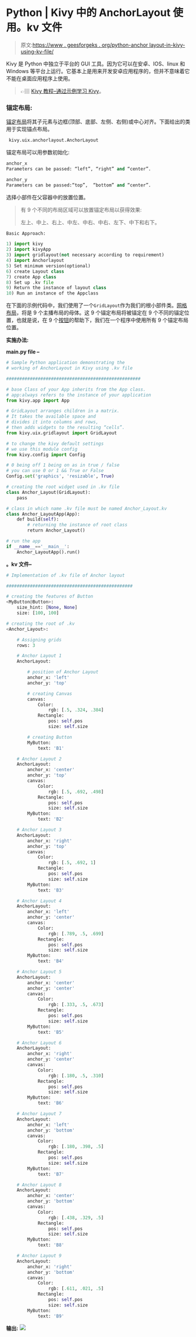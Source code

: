 # Python | Kivy 中的 AnchorLayout 使用。kv 文件

> 原文:[https://www . geesforgeks . org/python-anchor layout-in-kivy-using-kv-file/](https://www.geeksforgeeks.org/python-anchorlayout-in-kivy-using-kv-file/)

Kivy 是 Python 中独立于平台的 GUI 工具。因为它可以在安卓、IOS、linux 和 Windows 等平台上运行。它基本上是用来开发安卓应用程序的，但并不意味着它不能在桌面应用程序上使用。

> 👉🏽 [Kivy 教程–通过示例学习 Kivy](https://www.geeksforgeeks.org/kivy-tutorial/)。

### 锚定布局:

[锚定布局](https://www.geeksforgeeks.org/python-anchorlayout-in-kivy/)将其子元素与边框(顶部、底部、左侧、右侧)或中心对齐。下面给出的类用于实现锚点布局。

```py
 kivy.uix.anchorlayout.AnchorLayout
```

锚定布局可以用参数初始化:

```py
anchor_x
Parameters can be passed: “left”, “right” and “center”.

anchor_y
Parameters can be passed:“top”,  “bottom” and “center”.

```

选择小部件在父容器中的放置位置。

> 有 9 个不同的布局区域可以放置锚定布局以获得效果:
> 
> 左上、中上、右上、中左、中右、中右、左下、中下和右下。

```py
Basic Approach:

1) import kivy
2) import kivyApp
3) import gridlayout(not necessary according to requirement)
4) import Anchorlayout
5) Set minimum version(optional)
6) create Layout class
7) create App class
8) Set up .kv file
9) Return the instance of layout class
10) Run an instance of the Appclass
```

在下面的示例代码中，我们使用了一个`GridLayout`作为我们的根小部件类。[网格布局](https://www.geeksforgeeks.org/gridlayouts-in-kivy-python/)，将是 9 个主播布局的母体。这 9 个锚定布局将被锚定在 9 个不同的锚定位置，也就是说，在 9 个[按钮](https://www.geeksforgeeks.org/python-working-with-buttons-in-kivy/)的帮助下，我们在一个程序中使用所有 9 个锚定布局位置。

**实施办法:**

**main.py file –**

```py
# Sample Python application demonstrating the
# working of AnchorLayout in Kivy using .kv file

###################################################

# base Class of your App inherits from the App class.  
# app:always refers to the instance of your application  
from kivy.app import App

# GridLayout arranges children in a matrix.
# It takes the available space and
# divides it into columns and rows, 
# then adds widgets to the resulting “cells”.
from kivy.uix.gridlayout import GridLayout

# to change the kivy default settings
# we use this module config
from kivy.config import Config

# 0 being off 1 being on as in true / false
# you can use 0 or 1 && True or False
Config.set('graphics', 'resizable', True)

# creating the root widget used in .kv file 
class Anchor_Layout(GridLayout):
    pass

# class in which name .kv file must be named Anchor_Layout.kv   
class Anchor_LayoutApp(App):
    def build(self):
        # returning the instance of root class
        return Anchor_Layout()

# run the app
if __name__=='__main__':
    Anchor_LayoutApp().run()
```

**。kv 文件–**

```py
# Implementation of .kv file of Anchor layout

################################################

# creating the features of Button
<MyButton@Button>:
    size_hint: [None, None]
    size: [100, 100]

# creating the root of .kv
<Anchor_Layout>:

    # Assigning grids
    rows: 3

    # Anchor Layout 1
    AnchorLayout:

        # position of Anchor Layout 
        anchor_x: 'left'
        anchor_y: 'top'

        # creating Canvas 
        canvas:
            Color:
                rgb: [.5, .324, .384]
            Rectangle:
                pos: self.pos
                size: self.size

        # creating Button
        MyButton:
            text: 'B1'

    # Anchor Layout 2
    AnchorLayout:
        anchor_x: 'center'
        anchor_y: 'top'
        canvas:
            Color:
                rgb: [.5, .692, .498]
            Rectangle:
                pos: self.pos
                size: self.size
        MyButton:
            text: 'B2'

    # Anchor Layout 3
    AnchorLayout:
        anchor_x: 'right'
        anchor_y: 'top'
        canvas:
            Color:
                rgb: [.5, .692, 1]
            Rectangle:
                pos: self.pos
                size: self.size
        MyButton:
            text: 'B3'

    # Anchor Layout 4
    AnchorLayout:
        anchor_x: 'left'
        anchor_y: 'center'
        canvas:
            Color:
                rgb: [.789, .5, .699]
            Rectangle:
                pos: self.pos
                size: self.size
        MyButton:
            text: 'B4'

    # Anchor Layout 5
    AnchorLayout:
        anchor_x: 'center'
        anchor_y: 'center'
        canvas:
            Color:
                rgb: [.333, .5, .673]
            Rectangle:
                pos: self.pos
                size: self.size
        MyButton:
            text: 'B5'

    # Anchor Layout 6
    AnchorLayout:
        anchor_x: 'right'
        anchor_y: 'center'
        canvas:
            Color:
                rgb: [.180, .5, .310]
            Rectangle:
                pos: self.pos
                size: self.size
        MyButton:
            text: 'B6'

    # Anchor Layout 7
    AnchorLayout:
        anchor_x: 'left'
        anchor_y: 'bottom'
        canvas:
            Color:
                rgb: [.180, .398, .5]
            Rectangle:
                pos: self.pos
                size: self.size
        MyButton:
            text: 'B7'

    # Anchor Layout 8
    AnchorLayout:
        anchor_x: 'center'
        anchor_y: 'bottom'
        canvas:
            Color:
                rgb: [.438, .329, .5]
            Rectangle:
                pos: self.pos
                size: self.size
        MyButton:
            text: 'B8'

    # Anchor Layout 9
    AnchorLayout:
        anchor_x: 'right'
        anchor_y: 'bottom'
        canvas:
            Color:
                rgb: [.611, .021, .5]
            Rectangle:
                pos: self.pos
                size: self.size
        MyButton:
            text: 'B9'      
```

**输出:**
![](img/64d90f49f13bd5cbc358b94bd099c313.png)